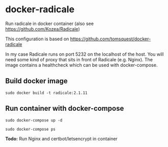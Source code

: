 # docker-radicale
Run radicale in docker container (also see https://github.com/Kozea/Radicale)

This configuration is based on https://github.com/tomsquest/docker-radicale

In my case Radicale runs on port 5232 on the localhost of the host. You will need some kind of proxy that sits in front of Radicale (e.g. Nginx). The image contains a healthcheck which can be used with docker-compose.

## Build docker image

`sudo docker build -t radicale:2.1.11`

## Run container with docker-compose

`sudo docker-compose up -d`

`sudo docker-compose ps`

**Todo:** Run Nginx and certbot/letsencrypt in container 
